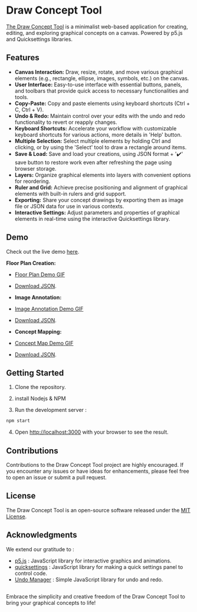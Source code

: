 # Draw Concept Tool

[The Draw Concept Tool](https://qritel.github.io/draw-concept-tool/) is a minimalist web-based application for creating, editing, and exploring graphical concepts on a canvas. Powered by p5.js and Quicksettings libraries.

## Features

- **Canvas Interaction:** Draw, resize, rotate, and move various graphical elements (e.g., rectangle, ellipse, images, symbols, etc.) on the canvas.
- **User Interface:** Easy-to-use interface with essential buttons, panels, and toolbars that provide quick access to necessary functionalities and tools.
- **Copy-Paste:** Copy and paste elements using keyboard shortcuts (Ctrl + C, Ctrl + V).
- **Undo & Redo:** Maintain control over your edits with the undo and redo functionality to revert or reapply changes.
- **Keyboard Shortcuts:** Accelerate your workflow with customizable keyboard shortcuts for various actions, more details in 'Help' button.
- **Multiple Selection:** Select multiple elements by holding Ctrl and clicking, or by using the 'Select' tool to draw a rectangle around items.
- **Save & Load:** Save and load your creations, using JSON format + '✔️' save button to restore work even after refreshing the page using browser storage.
- **Layers:** Organize graphical elements into layers with convenient options for reordering.
- **Ruler and Grid:** Achieve precise positioning and alignment of graphical elements with built-in rulers and grid support.
- **Exporting:** Share your concept drawings by exporting them as image file or JSON data for use in various contexts.
- **Interactive Settings:** Adjust parameters and properties of graphical elements in real-time using the interactive Quicksettings library.

## Demo

Check out the live demo [here](https://qritel.github.io/draw-concept-tool/).

**Floor Plan Creation:**
- [Floor Plan Demo GIF](/demos/floor_plan.gif)
- [Download JSON](/demos/floor_plan.json).

- **Image Annotation:**
- [Image Annotation Demo GIF](/demos/image_annotation.gif)
- [Download JSON](/demos/image_annotation.json).

- **Concept Mapping:**
- [Concept Map Demo GIF](/demos/concept_map.gif)
- [Download JSON](/demos/concept_map.json).

## Getting Started
1. Clone the repository.

2. install Nodejs & NPM

3. Run the development server :
```bash
npm start
```

4. Open [http://localhost:3000](http://localhost:3000) with your browser to see the result.

## Contributions

Contributions to the Draw Concept Tool project are highly encouraged. If you encounter any issues or have ideas for enhancements, please feel free to open an issue or submit a pull request.

## License

The Draw Concept Tool is an open-source software released under the [MIT License](LICENSE).

## Acknowledgments

We extend our gratitude to :
- [p5.js](https://github.com/processing/p5.js) : JavaScript library for interactive graphics and animations.
- [quicksettings](https://github.com/bit101/quicksettings) : JavaScript library for making a quick settings panel to control code.
- [Undo Manager](https://github.com/ArthurClemens/Javascript-Undo-Manager) : Simple JavaScript library for undo and redo.

##

Embrace the simplicity and creative freedom of the Draw Concept Tool to bring your graphical concepts to life!

